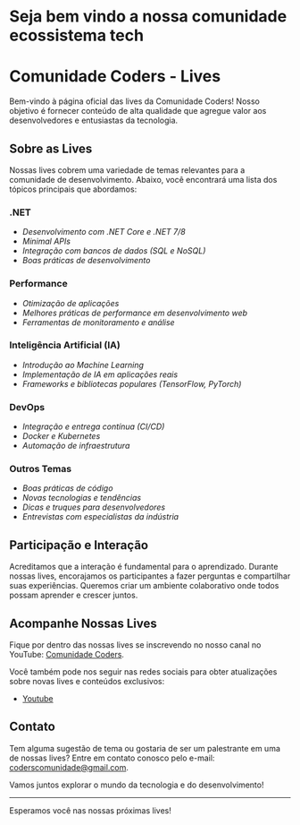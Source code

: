 # Seja bem vindo a nossa comunidade ecossistema tech

# Comunidade Coders - Lives

Bem-vindo à página oficial das lives da Comunidade Coders! Nosso objetivo é fornecer conteúdo de alta qualidade que agregue valor aos desenvolvedores e entusiastas da tecnologia. 

## Sobre as Lives

Nossas lives cobrem uma variedade de temas relevantes para a comunidade de desenvolvimento. Abaixo, você encontrará uma lista dos tópicos principais que abordamos:

### .NET
- *Desenvolvimento com .NET Core e .NET 7/8*
- *Minimal APIs*
- *Integração com bancos de dados (SQL e NoSQL)*
- *Boas práticas de desenvolvimento*

### Performance
- *Otimização de aplicações*
- *Melhores práticas de performance em desenvolvimento web*
- *Ferramentas de monitoramento e análise*

### Inteligência Artificial (IA)
- *Introdução ao Machine Learning*
- *Implementação de IA em aplicações reais*
- *Frameworks e bibliotecas populares (TensorFlow, PyTorch)*

### DevOps
- *Integração e entrega contínua (CI/CD)*
- *Docker e Kubernetes*
- *Automação de infraestrutura*

### Outros Temas
- *Boas práticas de código*
- *Novas tecnologias e tendências*
- *Dicas e truques para desenvolvedores*
- *Entrevistas com especialistas da indústria*

## Participação e Interação

Acreditamos que a interação é fundamental para o aprendizado. Durante nossas lives, encorajamos os participantes a fazer perguntas e compartilhar suas experiências. Queremos criar um ambiente colaborativo onde todos possam aprender e crescer juntos.

## Acompanhe Nossas Lives

Fique por dentro das nossas lives se inscrevendo no nosso canal no YouTube: [Comunidade Coders](https://www.youtube.com/@ComunidadeCoders).

Você também pode nos seguir nas redes sociais para obter atualizações sobre novas lives e conteúdos exclusivos:

- [Youtube](https://www.youtube.com/@ComunidadeCoders)

## Contato

Tem alguma sugestão de tema ou gostaria de ser um palestrante em uma de nossas lives? Entre em contato conosco pelo e-mail: coderscomunidade@gmail.com.

Vamos juntos explorar o mundo da tecnologia e do desenvolvimento!

---

Esperamos você nas nossas próximas lives!

